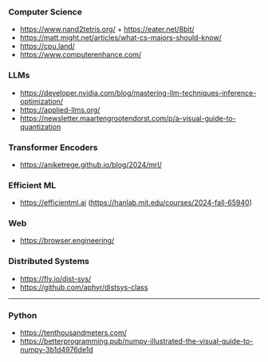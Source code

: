 ### Computer Science
  - https://www.nand2tetris.org/ + https://eater.net/8bit/
  - https://matt.might.net/articles/what-cs-majors-should-know/
  - https://cpu.land/
  - https://www.computerenhance.com/

### LLMs
  - https://developer.nvidia.com/blog/mastering-llm-techniques-inference-optimization/
  - https://applied-llms.org/
  - https://newsletter.maartengrootendorst.com/p/a-visual-guide-to-quantization

### Transformer Encoders
  - https://aniketrege.github.io/blog/2024/mrl/

### Efficient ML
  - https://efficientml.ai (https://hanlab.mit.edu/courses/2024-fall-65940)

### Web
  - https://browser.engineering/

### Distributed Systems
  - https://fly.io/dist-sys/
  - https://github.com/aphyr/distsys-class

---

### Python
  - https://tenthousandmeters.com/
  - https://betterprogramming.pub/numpy-illustrated-the-visual-guide-to-numpy-3b1d4976de1d

